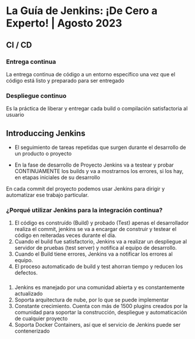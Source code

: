 # La Guía de Jenkins: ¡De Cero a Experto! | Agosto 2023

## CI / CD

### Entrega continua
La entrega continua de código a un entorno específico una vez que el código está listo y preparado para ser entregado

### Despliegue continuo
Es la práctica de liberar y entregar cada build o compilación satisfactoria al usuario

## Introduccing Jenkins
- El seguimiento de tareas repetidas que surgen durante el desarrollo de un producto o proyecto

- En la fase de desarrollo de Proyecto Jenkins va a testear y probar CONTINUAMENTE los builds y va a mostrarnos los errores, si los hay, en etapas iniciales de su desarrollo

En cada commit del proyecto podemos usar Jenkins para dirigir y automatizar ese trabajo particular.

### ¿Porqué utilizar Jenkins para la integración continua?
1. El código es construído (Build) y probado (Test) apenas el desarrollador realiza el commit, jenkins se va a encargar de construir y testear el código en reiteradas veces durante el día.
2. Cuando el build fue satisfactorio, Jenkins va a realizar un despliegue al servidor de pruebas (test server) y notifica al equipo de desarrollo.
3. Cuando el Build tiene errores, Jenkins va a notificar los errores al equipo.
4. El proceso automaticado de build y test ahorran tiempo y reducen los defectos.

###
1. Jenkins es manejado por una comunidad abierta y es constantemente actualizado
2. Soporta arquitectura de nube, por lo que se puede implementar
3. Constante crecimiento. Cuenta con más de 1500 plugins creados por la comunidad para soportar la construcción, despliegue y automaticación de cualquier proyecto
4. Soporta Docker Containers, así que el servicio de Jenkins puede ser contenerizado
